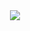 
<center><IMG SRC="https://i.pinimg.com/originals/fd/c4/f8/fdc4f8df31ccaeab0b48f3d942bcf41d.gif"></center>


